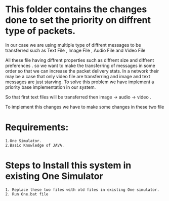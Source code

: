 # This folder contains the changes done to set the priority on diffrent type of packets.

In our case we are using multiple type of diffrent messages to be transferred such as Text File , Image File , Audio File
and Video File 

All these file having diffrent properties such as diffrent size and diffrent preferences . so we want to make the transferring
of messages in some order so that we can increase the packet delivery stats. 
In a network their may be a case that only video file are transferring and image and text messages are just starving. To solve
this problem we have implement a priority base implementation in our system.

So that first text files will be transferred then image -> audio -> video .

To implement this changes we have to make some changes in these two file 

# Requirements:
    1.One Simulator.
    2.Basic Knowledge of JAVA.

# Steps to Install this system in existing One Simulator
    1. Replace these two files with old files in existing One simulator.
    2. Run One.bat file
